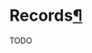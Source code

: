 <h1 id="records">Records<a class="headerlink" href="#records" title="Permanent link">&para;</a></h1>

TODO
